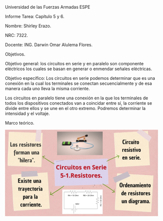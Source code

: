 Universidad de las Fuerzas Armadas ESPE

Informe Tarea: Capítulo 5 y 6.

Nombre: Shirley Erazo.

NRC: 7322.

Docente: ING. Darwin Omar Alulema Flores.

Objetivos.

Objetivo general: los circuitos en serie y en paralelo son componente eléctricos los cuales se basan en generar o enmendar señales eléctricas. 

Objetivo específico: Los circuitos en serie podemos determinar que es una conexión en la cual los terminales se conectan secuencialmente y de esa manera cada uno lleva la misma corriente.

Los circuitos en paralelo tiene una conexión en la que los terminales de todos los dispositivos conectados van a coincidar entre sí, la corriente se divide entre ellos y se une en el otro extremo. Podremos determinar la intensidad y el voltaje.

Marco teórico. 

![](https://github.com/Shirley-Erazo9/Informe-N3/blob/main/MP1.jpg)
